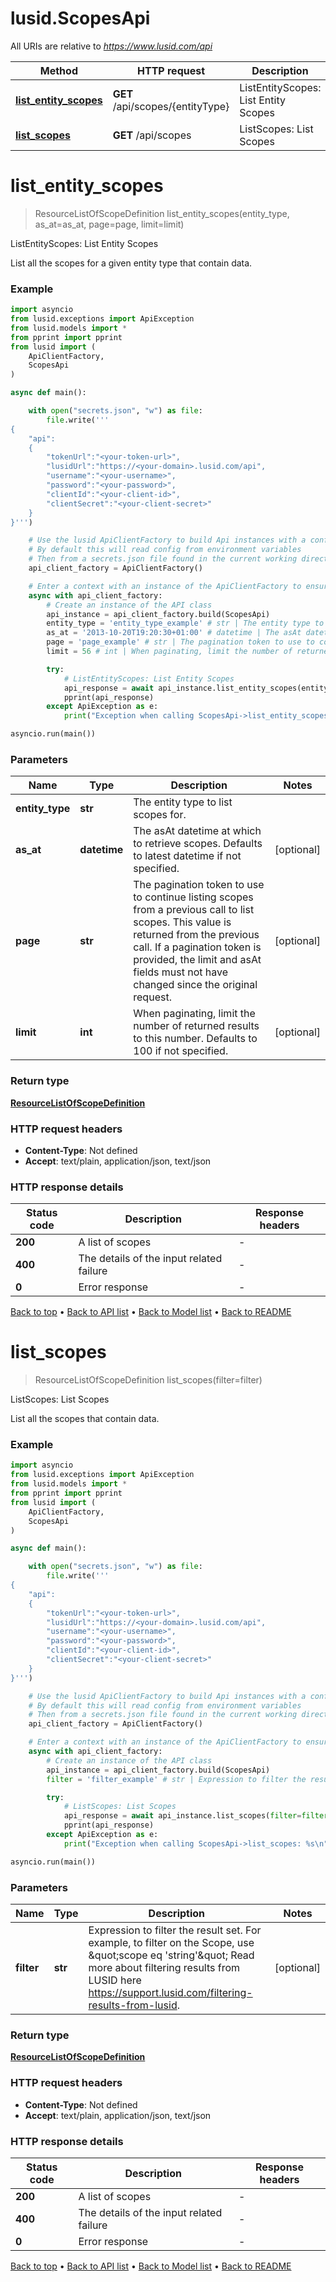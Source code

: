 # lusid.ScopesApi

All URIs are relative to *https://www.lusid.com/api*

Method | HTTP request | Description
------------- | ------------- | -------------
[**list_entity_scopes**](ScopesApi.md#list_entity_scopes) | **GET** /api/scopes/{entityType} | ListEntityScopes: List Entity Scopes
[**list_scopes**](ScopesApi.md#list_scopes) | **GET** /api/scopes | ListScopes: List Scopes


# **list_entity_scopes**
> ResourceListOfScopeDefinition list_entity_scopes(entity_type, as_at=as_at, page=page, limit=limit)

ListEntityScopes: List Entity Scopes

List all the scopes for a given entity type that contain data.

### Example

```python
import asyncio
from lusid.exceptions import ApiException
from lusid.models import *
from pprint import pprint
from lusid import (
    ApiClientFactory,
    ScopesApi
)

async def main():

    with open("secrets.json", "w") as file:
        file.write('''
{
    "api":
    {
        "tokenUrl":"<your-token-url>",
        "lusidUrl":"https://<your-domain>.lusid.com/api",
        "username":"<your-username>",
        "password":"<your-password>",
        "clientId":"<your-client-id>",
        "clientSecret":"<your-client-secret>"
    }
}''')

    # Use the lusid ApiClientFactory to build Api instances with a configured api client
    # By default this will read config from environment variables
    # Then from a secrets.json file found in the current working directory
    api_client_factory = ApiClientFactory()

    # Enter a context with an instance of the ApiClientFactory to ensure the connection pool is closed after use
    async with api_client_factory:
        # Create an instance of the API class
        api_instance = api_client_factory.build(ScopesApi)
        entity_type = 'entity_type_example' # str | The entity type to list scopes for.
        as_at = '2013-10-20T19:20:30+01:00' # datetime | The asAt datetime at which to retrieve scopes. Defaults to latest datetime if not specified. (optional)
        page = 'page_example' # str | The pagination token to use to continue listing scopes from a previous call to list scopes.              This value is returned from the previous call. If a pagination token is provided, the limit and asAt fields              must not have changed since the original request. (optional)
        limit = 56 # int | When paginating, limit the number of returned results to this number. Defaults to 100 if not specified. (optional)

        try:
            # ListEntityScopes: List Entity Scopes
            api_response = await api_instance.list_entity_scopes(entity_type, as_at=as_at, page=page, limit=limit)
            pprint(api_response)
        except ApiException as e:
            print("Exception when calling ScopesApi->list_entity_scopes: %s\n" % e)

asyncio.run(main())
```

### Parameters

Name | Type | Description  | Notes
------------- | ------------- | ------------- | -------------
 **entity_type** | **str**| The entity type to list scopes for. | 
 **as_at** | **datetime**| The asAt datetime at which to retrieve scopes. Defaults to latest datetime if not specified. | [optional] 
 **page** | **str**| The pagination token to use to continue listing scopes from a previous call to list scopes.              This value is returned from the previous call. If a pagination token is provided, the limit and asAt fields              must not have changed since the original request. | [optional] 
 **limit** | **int**| When paginating, limit the number of returned results to this number. Defaults to 100 if not specified. | [optional] 

### Return type

[**ResourceListOfScopeDefinition**](ResourceListOfScopeDefinition.md)

### HTTP request headers

 - **Content-Type**: Not defined
 - **Accept**: text/plain, application/json, text/json

### HTTP response details
| Status code | Description | Response headers |
|-------------|-------------|------------------|
**200** | A list of scopes |  -  |
**400** | The details of the input related failure |  -  |
**0** | Error response |  -  |

[Back to top](#) &#8226; [Back to API list](../README.md#documentation-for-api-endpoints) &#8226; [Back to Model list](../README.md#documentation-for-models) &#8226; [Back to README](../README.md)

# **list_scopes**
> ResourceListOfScopeDefinition list_scopes(filter=filter)

ListScopes: List Scopes

List all the scopes that contain data.

### Example

```python
import asyncio
from lusid.exceptions import ApiException
from lusid.models import *
from pprint import pprint
from lusid import (
    ApiClientFactory,
    ScopesApi
)

async def main():

    with open("secrets.json", "w") as file:
        file.write('''
{
    "api":
    {
        "tokenUrl":"<your-token-url>",
        "lusidUrl":"https://<your-domain>.lusid.com/api",
        "username":"<your-username>",
        "password":"<your-password>",
        "clientId":"<your-client-id>",
        "clientSecret":"<your-client-secret>"
    }
}''')

    # Use the lusid ApiClientFactory to build Api instances with a configured api client
    # By default this will read config from environment variables
    # Then from a secrets.json file found in the current working directory
    api_client_factory = ApiClientFactory()

    # Enter a context with an instance of the ApiClientFactory to ensure the connection pool is closed after use
    async with api_client_factory:
        # Create an instance of the API class
        api_instance = api_client_factory.build(ScopesApi)
        filter = 'filter_example' # str | Expression to filter the result set.              For example, to filter on the Scope, use \"scope eq 'string'\"              Read more about filtering results from LUSID here https://support.lusid.com/filtering-results-from-lusid. (optional)

        try:
            # ListScopes: List Scopes
            api_response = await api_instance.list_scopes(filter=filter)
            pprint(api_response)
        except ApiException as e:
            print("Exception when calling ScopesApi->list_scopes: %s\n" % e)

asyncio.run(main())
```

### Parameters

Name | Type | Description  | Notes
------------- | ------------- | ------------- | -------------
 **filter** | **str**| Expression to filter the result set.              For example, to filter on the Scope, use \&quot;scope eq &#39;string&#39;\&quot;              Read more about filtering results from LUSID here https://support.lusid.com/filtering-results-from-lusid. | [optional] 

### Return type

[**ResourceListOfScopeDefinition**](ResourceListOfScopeDefinition.md)

### HTTP request headers

 - **Content-Type**: Not defined
 - **Accept**: text/plain, application/json, text/json

### HTTP response details
| Status code | Description | Response headers |
|-------------|-------------|------------------|
**200** | A list of scopes |  -  |
**400** | The details of the input related failure |  -  |
**0** | Error response |  -  |

[Back to top](#) &#8226; [Back to API list](../README.md#documentation-for-api-endpoints) &#8226; [Back to Model list](../README.md#documentation-for-models) &#8226; [Back to README](../README.md)

